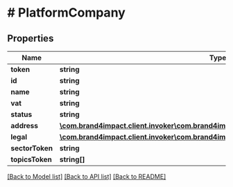 # # PlatformCompany

## Properties

Name | Type | Description | Notes
------------ | ------------- | ------------- | -------------
**token** | **string** |  | [optional]
**id** | **string** |  | [optional]
**name** | **string** |  | [optional]
**vat** | **string** |  | [optional]
**status** | **string** |  | [optional]
**address** | [**\com.brand4impact.client.invoker\com.brand4impact.client.model\PlatformCompanyAddress**](PlatformCompanyAddress.md) |  | [optional]
**legal** | [**\com.brand4impact.client.invoker\com.brand4impact.client.model\PlatformCompanyLegal**](PlatformCompanyLegal.md) |  | [optional]
**sectorToken** | **string** |  | [optional]
**topicsToken** | **string[]** |  | [optional]

[[Back to Model list]](../../README.md#models) [[Back to API list]](../../README.md#endpoints) [[Back to README]](../../README.md)
